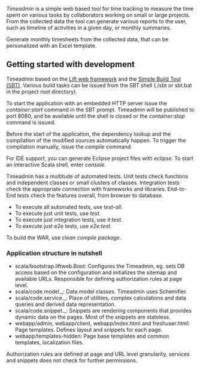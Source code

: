 *Timeadmin* is a simple web based tool for time tracking to measure the time spent
on various tasks by collaborators working on small or large projects.
From the collected data the tool can generate various reports to the user, such as
timeline of activities in a given day, or monthly summaries.

Generate monthly timesheets from the collected data, that can be personalized with
an Excel template.


## Getting started with development

Timeadmin based on the [Lift web framework](http://liftweb.net/) and the [Simple Build Tool (SBT)](http://www.scala-sbt.org/).
Various build tasks can be issued from the SBT shell (./sbt or sbt.bat in the project root directory).

To start the application with an embedded HTTP server issue the *container:start* command in the SBT prompt.
Timeadmin will be published to port 8080, and be available until the shell is closed or
the *container:stop* command is issued.

Before the start of the application, the dependency lookup and the compilation of the modified sources automatically happen.
To trigger the compilation manually, issue the *compile* command.

For IDE support, you can generate Eclipse project files with *eclipse*.
To start an interactive Scala shell, enter *console*.

Timeadmin has a multitude of automated tests.
Unit tests check functions and independent classes or small clusters of classes.
Integration tests check the appropriate connection with frameworks and libraries.
End-to-End tests check the features overall, from browser to database.

- To execute all automated tests, use _*test-all*_.
- To execute just unit tests, use *test*.
- To execute just integration tests, use *it:test*.
- To execute just e2e tests, use *e2e:test*.

To build the WAR, use *clean compile package*.


### Application structure in nutshell
- scala/bootstrap.liftweb.Boot:
Configures the Timeadmin, eg. sets DB access based on the configuration and initializes the sitemap and available URLs.
Responsible for defining authorization rules at page level.
- scala/code.model._:
Data model classes. Timeadmin uses Schemifier.
- scala/code.service._:
Place of utilities, complex calculations and data queries and derived data representation.
- scala/code.snippet._:
Snippets are rendering components that provides dynamic data on the pages. Most of the snippets are stateless.
- webapp/admin, webapp/client, webapp/index.html and freshuser.html:
Page templates. Defines layout and snippets for each page.
- webapp/templates-hidden:
Page base templates and common templates, localization files.

Authorization rules are defined at page and URL level granularity,
services and snippets does not check for further permissions.
